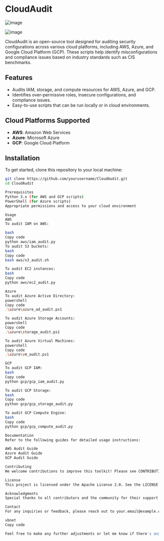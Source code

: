# CloudAudit

![image](https://github.com/user-attachments/assets/faafb718-25fd-46f1-a374-7e916072741e)


![image](https://github.com/user-attachments/assets/2391b0a1-e24a-4dcf-8294-b092d0c4825b)

CloudAudit is an open-source tool designed for auditing security configurations across various cloud platforms, including AWS, Azure, and Google Cloud Platform (GCP). These scripts help identify misconfigurations and compliance issues based on industry standards such as CIS benchmarks.

## Features
- Audits IAM, storage, and compute resources for AWS, Azure, and GCP.
- Identifies over-permissive roles, insecure configurations, and compliance issues.
- Easy-to-use scripts that can be run locally or in cloud environments.

## Cloud Platforms Supported
- **AWS**: Amazon Web Services
- **Azure**: Microsoft Azure
- **GCP**: Google Cloud Platform

## Installation

To get started, clone this repository to your local machine:

```bash
git clone https://github.com/yourusername/CloudAudit.git
cd CloudAudit

Prerequisites
Python 3.x (for AWS and GCP scripts)
PowerShell (for Azure scripts)
Appropriate permissions and access to your cloud environment

Usage
AWS
To audit IAM on AWS:

bash
Copy code
python aws/iam_audit.py
To audit S3 buckets:
bash
Copy code
bash aws/s3_audit.sh

To audit EC2 instances:
bash
Copy code
python aws/ec2_audit.py

Azure
To audit Azure Active Directory:
powershell
Copy code
.\azure\azure_ad_audit.ps1

To audit Azure Storage Accounts:
powershell
Copy code
.\azure\storage_audit.ps1

To audit Azure Virtual Machines:
powershell
Copy code
.\azure\vm_audit.ps1

GCP
To audit GCP IAM:
bash
Copy code
python gcp/gcp_iam_audit.py

To audit GCP Storage:
bash
Copy code
python gcp/gcp_storage_audit.py

To audit GCP Compute Engine:
bash
Copy code
python gcp/gcp_compute_audit.py

Documentation
Refer to the following guides for detailed usage instructions:

AWS Audit Guide
Azure Audit Guide
GCP Audit Guide

Contributing
We welcome contributions to improve this toolkit! Please see CONTRIBUTING.md for guidelines on how to contribute.

License
This project is licensed under the Apache License 2.0. See the LICENSE file for details.

Acknowledgments
Special thanks to all contributors and the community for their support and feedback.

Contact
For any inquiries or feedback, please reach out to your.email@example.com.

vbnet
Copy code

Feel free to make any further adjustments or let me know if there's anything else you'd like to include!
